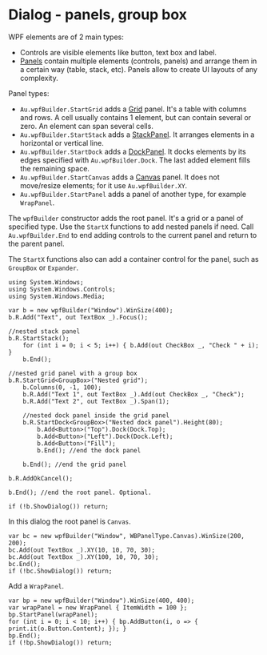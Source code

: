 # Dialog - panels, group box

WPF elements are of 2 main types:

- Controls are visible elements like button, text box and label.
- [Panels](https://www.google.com/search?q=WPF+panels) contain multiple elements (controls, panels) and arrange them in a certain way (table, stack, etc). Panels allow to create UI layouts of any complexity.

Panel types:

- `Au.wpfBuilder.StartGrid` adds a [Grid](https://www.google.com/search?q=WPF+Grid) panel. It's a table with columns and rows. A cell usually contains 1 element, but can contain several or zero. An element can span several cells.
- `Au.wpfBuilder.StartStack` adds a [StackPanel](https://www.google.com/search?q=WPF+StackPanel). It arranges elements in a horizontal or vertical line.
- `Au.wpfBuilder.StartDock` adds a [DockPanel](https://www.google.com/search?q=WPF+DockPanel). It docks elements by its edges specified with `Au.wpfBuilder.Dock`. The last added element fills the remaining space.
- `Au.wpfBuilder.StartCanvas` adds a [Canvas](https://www.google.com/search?q=WPF+Canvas) panel. It does not move/resize elements; for it use `Au.wpfBuilder.XY`.
- `Au.wpfBuilder.StartPanel` adds a panel of another type, for example `WrapPanel`.

The `wpfBuilder` constructor adds the root panel. It's a grid or a panel of specified type. Use the `StartX` functions to add nested panels if need. Call `Au.wpfBuilder.End` to end adding controls to the current panel and return to the parent panel.

The `StartX` functions also can add a container control for the panel, such as `GroupBox` or `Expander`.

```
using System.Windows;
using System.Windows.Controls;
using System.Windows.Media;

var b = new wpfBuilder("Window").WinSize(400);
b.R.Add("Text", out TextBox _).Focus();

//nested stack panel
b.R.StartStack();
	for (int i = 0; i < 5; i++) { b.Add(out CheckBox _, "Check " + i); }
	b.End();

//nested grid panel with a group box
b.R.StartGrid<GroupBox>("Nested grid");
	b.Columns(0, -1, 100);
	b.R.Add("Text 1", out TextBox _).Add(out CheckBox _, "Check");
	b.R.Add("Text 2", out TextBox _).Span(1);

	//nested dock panel inside the grid panel
	b.R.StartDock<GroupBox>("Nested dock panel").Height(80);
		b.Add<Button>("Top").Dock(Dock.Top);
		b.Add<Button>("Left").Dock(Dock.Left);
		b.Add<Button>("Fill");
		b.End(); //end the dock panel

	b.End(); //end the grid panel

b.R.AddOkCancel();

b.End(); //end the root panel. Optional.

if (!b.ShowDialog()) return;
```

In this dialog the root panel is `Canvas`.

```
var bc = new wpfBuilder("Window", WBPanelType.Canvas).WinSize(200, 200);
bc.Add(out TextBox _).XY(10, 10, 70, 30);
bc.Add(out TextBox _).XY(100, 10, 70, 30);
bc.End();
if (!bc.ShowDialog()) return;
```

Add a `WrapPanel`.

```
var bp = new wpfBuilder("Window").WinSize(400, 400);
var wrapPanel = new WrapPanel { ItemWidth = 100 };
bp.StartPanel(wrapPanel);
for (int i = 0; i < 10; i++) { bp.AddButton(i, o => { print.it(o.Button.Content); }); }
bp.End();
if (!bp.ShowDialog()) return;
```